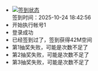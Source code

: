 - [![签到状态](https://github.com/li5bo5/Cloud189-Actions/actions/workflows/main.yml/badge.svg?branch=main)](https://github.com/li5bo5/Cloud189-Actions/actions/workflows/main.yml) <br> 签到时间：2025-10-24 18:42:56
- 开始执行帐号1
- 登录成功
- 已经签到过了，签到获得42M空间
- 第1抽奖失败，可能是次数不足了
- 第2抽奖失败，可能是次数不足了
- 第3抽奖失败，可能是次数不足了
